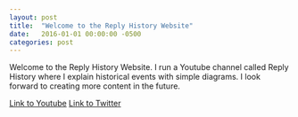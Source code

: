 ```yaml
---
layout: post
title:  "Welcome to the Reply History Website"
date:   2016-01-01 00:00:00 -0500
categories: post
---
```

Welcome to the Reply History Website. I run a Youtube channel called Reply History where I explain historical events with simple diagrams. I look forward to creating more content in the future.

[Link to Youtube]
[Link to Twitter]

[Link to Youtube]: https://www.youtube.com/ReplyHistory
[Link to Twitter]: https://www.twitter.com/ReplyHistory
